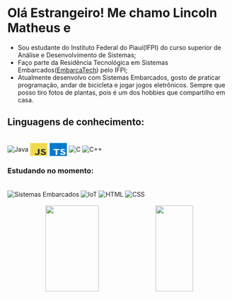 # Olá Estrangeiro! Me chamo Lincoln Matheus e

- Sou estudante do Instituto Federal do Piauí(IFPI) do curso superior de Análise e Desenvolvimento de Sistemas;
- Faço parte da Residência Tecnológica em Sistemas Embarcados(<a href="https://embarcatech.softex.br/sobre" target="_blank">EmbarcaTech</a>) pelo IFPI;
- Atualmente desenvolvo com Sistemas Embarcados, gosto de praticar programação, andar de bicicleta e jogar jogos eletrônicos. Sempre que posso tiro fotos de plantas, pois é um dos hobbies que compartilho em casa.

## Linguagens de conhecimento:

<div style="display: inline_block"><br>
  <img align="center" alt="Java" height="30" width="40" title="Java" src="https://cdn.jsdelivr.net/gh/devicons/devicon@latest/icons/java/java-original.svg">       
  <img align="center" alt="JavaScript" height="30" width="40" title="JavaScript" src="https://raw.githubusercontent.com/devicons/devicon/master/icons/javascript/javascript-original.svg">
  <img align="center" alt="TypeScript" height="30" width="40" title="TypeScript" src="https://raw.githubusercontent.com/devicons/devicon/master/icons/typescript/typescript-original.svg">
  <img align="center" alt="C" height="40" width="40" title="C" src="https://img.icons8.com/fluency/48/c-programming.png">
  <img align="center" alt="C++" height="40" width="40" title="C++" src="https://img.icons8.com/color/48/c-plus-plus-logo.png">
</div>

### Estudando no momento:

<div style="display: inline_block"><br>
  <img align="center" alt="Sistemas Embarcados" height="40" width="40" title="Sistemas Embarcados" src="https://github.com/user-attachments/assets/2b9b2e60-b228-4618-bf19-a4b5c9da412c">
  <img align="center" alt="IoT" height="40" width="40" title="Internet das Coisas" src="https://github.com/user-attachments/assets/42ffad7b-74d5-495f-add5-5a414a949d05">
  <img align="center" alt="HTML" height="40" width="40" title="HTML" src="https://github.com/user-attachments/assets/d9ca4d9c-94a1-4f85-887d-8bee73fc1452">
  <img align="center" alt="CSS" height="40" width="40" title="CSS" src="https://github.com/user-attachments/assets/534753da-1b2f-46dd-b5d1-b89351b04d71">
</div>

<div align="center"><br> 
  <img width="49%" height="195px" src="https://github-readme-stats.vercel.app/api?username=LincolnMatheus97&show_icons=true&count_private=true&hide_border=true&title_color=A020F0&icon_color=00bfbf&text_color=c9d1d9&bg_color=0d1117" /> 
  <img width="41%" height="195px" src="https://github-readme-stats.vercel.app/api/top-langs/?username=LincolnMatheus97&layout=compact&hide_border=true&title_color=A020F0&text_color=00bfbf&bg_color=0d1117" />
</div>
